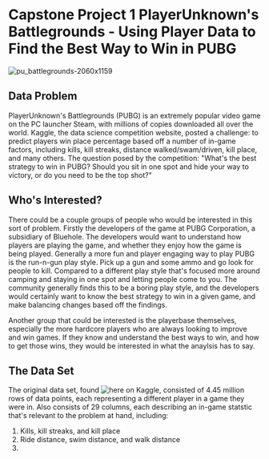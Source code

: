 # Capstone Project 1 PlayerUnknown's Battlegrounds - Using Player Data to Find the Best Way to Win in PUBG

![pu_battlegrounds-2060x1159](https://user-images.githubusercontent.com/52009110/69174724-33a58580-0ab7-11ea-89dc-c7ec3977b982.jpg)

## Data Problem

PlayerUnknown's Battlegrounds (PUBG) is an extremely popular video game on the PC launcher Steam, with millions of copies downloaded all over the world. Kaggle, the data science competition website, posted a challenge: to predict players win place percentage based off a number of in-game factors, including kills, kill streaks, distance walked/swam/driven, kill place, and many others. The question posed by the competition: "What's the best strategy to win in PUBG? Should you sit in one spot and hide your way to victory, or do you need to be the top shot?"

## Who's Interested?

There could be a couple groups of people who would be interested in this sort of problem. Firstly the developers of the game at PUBG Corporation, a subsidiary of Bluehole. The developers would want to understand how players are playing the game, and whether they enjoy how the game is being played. Generally a more fun and player engaging way to play PUBG is the run-n-gun play style. Pick up a gun and some ammo and go look for people to kill. Compared to a different play style that's focused more around camping and staying in one spot and letting people come to you. The community generally finds this to be a boring play style, and the developers would certainly want to know the best strategy to win in a given game, and make balancing changes based off the findings.

Another group that could be interested is the playerbase themselves, especially the more hardcore players who are always looking to improve and win games. If they know and understand the best ways to win, and how to get those wins, they would be interested in what the anaylsis has to say.

## The Data Set

The original data set, found ![here on Kaggle](https://www.kaggle.com/c/pubg-finish-placement-prediction), consisted of 4.45 million rows of data points, each representing a different player in a game they were in. Also consists of 29 columns, each describing an in-game statstic that's relevant to the problem at hand, including:

1. Kills, kill streaks, and kill place
2. Ride distance, swim distance, and walk distance
3. 
